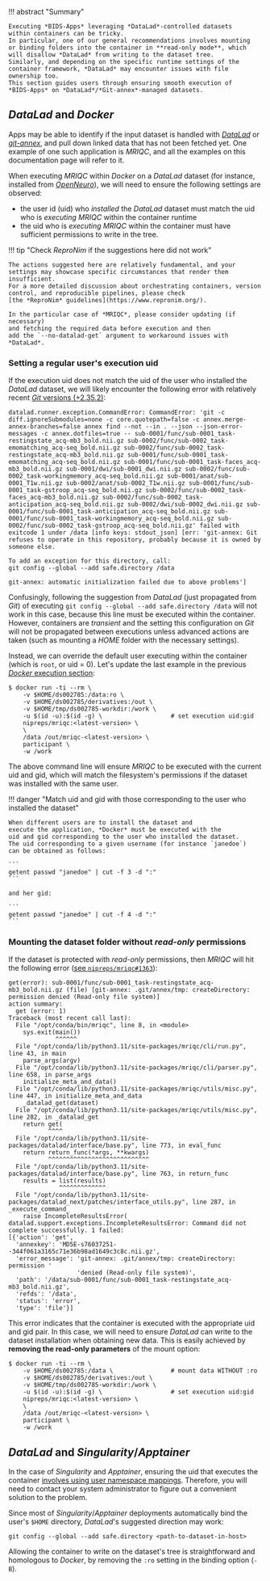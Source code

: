 !!! abstract "Summary"

    Executing *BIDS-Apps* leveraging *DataLad*-controlled datasets
    within containers can be tricky.
    In particular, one of our general recommendations involves mounting
    or binding folders into the container in **read-only mode**, which
    will disallow *DataLad* from writing to the dataset tree.
    Similarly, and depending on the specific runtime settings of the
    container framework, *DataLad* may encounter issues with file ownership too.
    This section guides users through ensuring smooth execution of
    *BIDS-Apps* on *DataLad*/*Git-annex*-managed datasets.

## *DataLad* and *Docker*

Apps may be able to identify if the input dataset is handled with
[*DataLad*](https://www.datalad.org/) or [*git-annex*](https://git-annex.branchable.com), and pull down linked data that has not
been fetched yet.
One example of one such application is *MRIQC*, and all the examples
on this documentation page will refer to it.

When executing *MRIQC* within *Docker* on a *DataLad* dataset
(for instance, installed from [*OpenNeuro*](https://openneuro.org)),
we will need to ensure the following settings are observed:

* the user id (uid) who *installed* the *DataLad* dataset must match
  the uid who is *executing MRIQC* within the container runtime
* the uid who is *executing MRIQC* within the container must
  have sufficient permissions to write in the tree.

!!! tip "Check *ReproNim* if the suggestions here did not work"

    The actions suggested here are relatively fundamental, and your
    settings may showcase specific circumstances that render them
    insufficient.
    For a more detailed discussion about orchestrating containers, version
    control, and reproducible pipelines, please check
    [the *ReproNim* guidelines](https://www.repronim.org/).

    In the particular case of *MRIQC*, please consider updating (if necessary)
    and fetching the required data before execution and then
    add the `--no-datalad-get` argument to workaround issues with
    *DataLad*.

### Setting a regular user's execution uid

If the execution uid does not match the uid of the user who installed
the *DataLad* dataset, we will likely encounter the following error
with relatively recent
[*Git* versions (+2.35.2)](https://github.blog/open-source/git/git-security-vulnerability-announced/#):

```
datalad.runner.exception.CommandError: CommandError: 'git -c diff.ignoreSubmodules=none -c core.quotepath=false -c annex.merge-annex-branches=false annex find --not --in . --json --json-error-messages -c annex.dotfiles=true -- sub-0001/func/sub-0001_task-restingstate_acq-mb3_bold.nii.gz sub-0002/func/sub-0002_task-emomatching_acq-seq_bold.nii.gz sub-0002/func/sub-0002_task-restingstate_acq-mb3_bold.nii.gz sub-0001/func/sub-0001_task-emomatching_acq-seq_bold.nii.gz sub-0001/func/sub-0001_task-faces_acq-mb3_bold.nii.gz sub-0001/dwi/sub-0001_dwi.nii.gz sub-0002/func/sub-0002_task-workingmemory_acq-seq_bold.nii.gz sub-0001/anat/sub-0001_T1w.nii.gz sub-0002/anat/sub-0002_T1w.nii.gz sub-0001/func/sub-0001_task-gstroop_acq-seq_bold.nii.gz sub-0002/func/sub-0002_task-faces_acq-mb3_bold.nii.gz sub-0002/func/sub-0002_task-anticipation_acq-seq_bold.nii.gz sub-0002/dwi/sub-0002_dwi.nii.gz sub-0001/func/sub-0001_task-anticipation_acq-seq_bold.nii.gz sub-0001/func/sub-0001_task-workingmemory_acq-seq_bold.nii.gz sub-0002/func/sub-0002_task-gstroop_acq-seq_bold.nii.gz' failed with exitcode 1 under /data [info keys: stdout_json] [err: 'git-annex: Git refuses to operate in this repository, probably because it is owned by someone else.

To add an exception for this directory, call:
git config --global --add safe.directory /data

git-annex: automatic initialization failed due to above problems']
```

Confusingly, following the suggestion from *DataLad*
(just propagated from *Git*) of executing
`git config --global --add safe.directory /data` will not work in this
case, because this line must be executed within the container.
However, containers are *transient* and the setting this configuration
on *Git* will not be propagated between executions unless advanced
actions are taken (such as mounting a *HOME* folder with the necessary settings).

Instead, we can override the default user executing within the container
(which is `root`, or uid = 0).
Let's update the last example in the previous
[*Docker* execution section](docker.md#running-a-niprep-directly-interacting-with-the-docker-engine):


``` {.shell hl_lines="5"}
$ docker run -ti --rm \
    -v $HOME/ds002785:/data:ro \
    -v $HOME/ds002785/derivatives:/out \
    -v $HOME/tmp/ds002785-workdir:/work \
    -u $(id -u):$(id -g) \                   # set execution uid:gid
    nipreps/mriqc:<latest-version> \
    \
    /data /out/mriqc-<latest-version> \
    participant \
    -w /work
```

The above command line will ensure *MRIQC* to be executed with the current
uid and gid, which will match the filesystem's permissions if the dataset
was installed with the same user.

!!! danger "Match uid and gid with those corresponding to the user who installed the dataset"

    When different users are to install the dataset and
    execute the application, *Docker* must be executed with the
    uid and gid corresponding to the user who installed the dataset.
    The uid corresponding to a given username (for instance `janedoe`)
    can be obtained as follows:

    ```
    getent passwd "janedoe" | cut -f 3 -d ":"
    ```

    and her gid:

    ```
    getent passwd "janedoe" | cut -f 4 -d ":"
    ```

### Mounting the dataset folder without *read-only* permissions

If the dataset is protected with *read-only* permissions, then *MRIQC*
will hit the following error
([see `nipreps/mriqc#1363`](https://github.com/nipreps/mriqc/issues/1363)):

```
get(error): sub-0001/func/sub-0001_task-restingstate_acq-mb3_bold.nii.gz (file) [git-annex: .git/annex/tmp: createDirectory: permission denied (Read-only file system)]
action summary:
  get (error: 1)
Traceback (most recent call last):
  File "/opt/conda/bin/mriqc", line 8, in <module>
    sys.exit(main())
             ^^^^^^
  File "/opt/conda/lib/python3.11/site-packages/mriqc/cli/run.py", line 43, in main
    parse_args(argv)
  File "/opt/conda/lib/python3.11/site-packages/mriqc/cli/parser.py", line 658, in parse_args
    initialize_meta_and_data()
  File "/opt/conda/lib/python3.11/site-packages/mriqc/utils/misc.py", line 447, in initialize_meta_and_data
    _datalad_get(dataset)
  File "/opt/conda/lib/python3.11/site-packages/mriqc/utils/misc.py", line 282, in _datalad_get
    return get(
           ^^^^
  File "/opt/conda/lib/python3.11/site-packages/datalad/interface/base.py", line 773, in eval_func
    return return_func(*args, **kwargs)
           ^^^^^^^^^^^^^^^^^^^^^^^^^^^^
  File "/opt/conda/lib/python3.11/site-packages/datalad/interface/base.py", line 763, in return_func
    results = list(results)
              ^^^^^^^^^^^^^
  File "/opt/conda/lib/python3.11/site-packages/datalad_next/patches/interface_utils.py", line 287, in _execute_command_
    raise IncompleteResultsError(
datalad.support.exceptions.IncompleteResultsError: Command did not complete successfully. 1 failed:
[{'action': 'get',
  'annexkey': 'MD5E-s76037251--344f061a3165c71e36b98ad1649c3c8c.nii.gz',
  'error_message': 'git-annex: .git/annex/tmp: createDirectory: permission '
                   'denied (Read-only file system)',
  'path': '/data/sub-0001/func/sub-0001_task-restingstate_acq-mb3_bold.nii.gz',
  'refds': '/data',
  'status': 'error',
  'type': 'file'}]
```

This error indicates that the container is executed with
the appropriate uid and gid pair.
In this case, we will need to ensure *DataLad* can write
to the dataset installation when obtaining new data.
This is easily achieved by **removing the read-only parameters** of the
mount option:

``` {.shell hl_lines="2 5"}
$ docker run -ti --rm \
    -v $HOME/ds002785:/data \                # mount data WITHOUT :ro
    -v $HOME/ds002785/derivatives:/out \
    -v $HOME/tmp/ds002785-workdir:/work \
    -u $(id -u):$(id -g) \                   # set execution uid:gid
    nipreps/mriqc:<latest-version> \
    \
    /data /out/mriqc-<latest-version> \
    participant \
    -w /work
```

## *DataLad* and *Singularity*/*Apptainer*

In the case of *Singularity* and *Apptainer*, ensuring the uid that
executes the container [involves using user namespace mappings](https://apptainer.org/docs/admin/1.0/user_namespace.html#user-namespace-requirementsn).
Therefore, you will need to contact your system administrator to figure
out a convenient solution to the problem.

Since most of *Singularity*/*Apptainer* deployments automatically bind
the user's `$HOME` directory, *DataLad*'s suggested direction may
work:

```
git config --global --add safe.directory <path-to-dataset-in-host>
```

Allowing the container to write on the dataset's tree is straightforward
and homologous to *Docker*, by removing the `:ro` setting in the binding
option (`-B`).
